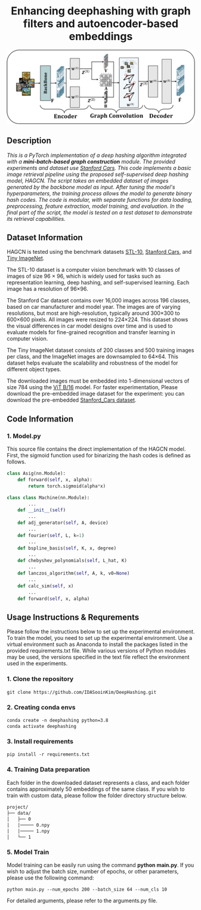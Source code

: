 <div align="center">

# Enhancing deephashing with graph filters and autoencoder-based embeddings

![poster](./images/arch.png)
<div align="left">

## Description

*This is a PyTorch implementation of a deep hashing algorithm integrated with a __mini-batch-based graph construction__ module. The provided experiments and dataset use [Stanford Cars](https://ai.stanford.edu/~jkrause/cars/car_dataset.html).
This code implements a basic image retrieval pipeline using the proposed self-supervised deep hashing model, HAGCN. The script takes an embedded dataset of images generated by the backbone model as input. After tuning the model's hyperparameters, the training process allows the model to generate binary hash codes. The code is modular, with separate functions for data loading, preprocessing, feature extraction, model training, and evaluation. In the final part of the script, the model is tested on a test dataset to demonstrate its retrieval capabilities.*

## Dataset Information

HAGCN is tested using the benchmark datasets [STL-10](https://cs.stanford.edu/~acoates/stl10/), [Stanford Cars](https://ai.stanford.edu/~jkrause/cars/car_dataset.html), and [Tiny ImageNet](https://www.kaggle.com/c/tiny-imagenet). 

The STL-10 dataset is a computer vision benchmark with 10 classes of images of size 96 × 96, which is widely used for tasks such as representation learning, deep hashing, and self-supervised learning.
Each image has a resolution of 96×96. 

The Stanford Car dataset contains over 16,000 images across 196 classes, based on car manufacturer and model year. 
The images are of varying resolutions, but most are high-resolution, typically around 300×300 to 600×600 pixels. All images were resized to 224×224. This dataset shows the visual differences in car model designs over time and is used to evaluate models for fine-grained recognition and transfer learning in computer vision. 

The Tiny ImageNet dataset consists of 200 classes and 500 training images per class, and the ImageNet images are downsampled to 64×64. This dataset helps evaluate the scalability and robustness of the model for different object types.

The downloaded images must be embedded into 1-dimensional vectors of size 784 using the [ViT B/16](https://docs.pytorch.org/vision/main/models/generated/torchvision.models.vit_b_16.html) model.
For faster experimentation, Please download the pre-embedded image dataset for the experiment:  you can download the pre-embedded [Stanford_Cars dataset](https://drive.google.com/file/d/1s39IUmYMnvvwMu1eotckh3HF6Mr1QvUt/view?usp=drive_link).

## Code Information
### 1. Model.py

This source file contains the direct implementation of the HAGCN model.
First, the sigmoid function used for binarizing the hash codes is defined as follows.

```python 
class Asig(nn.Module):
    def forward(self, x, alpha):
        return torch.sigmoid(alpha*x)
```

```python
class class Machine(nn.Module):
        ...
    def __init__(self)
        ...
    def adj_generator(self, A, device)
        ...
    def fourier(self, L, k=1)
        ...
    def bspline_basis(self, K, x, degree)
        ...
    def chebyshev_polynomials(self, L_hat, K)
        ...
    def lanczos_algorithm(self, A, k, v0=None)
        ...
    def calc_sim(self, x)
        ...
    def forward(self, x, alpha)
```


## Usage Instructions & Requrements
Please follow the instructions below to set up the experimental environment.
To train the model, you need to set up the experimental environment. Use a virtual environment such as Anaconda to install the packages listed in the provided requirements.txt file. While various versions of Python modules may be used, the versions specified in the text file reflect the environment used in the experiments.

### 1. Clone the repository

```{shell}
git clone https://github.com/IDASooinKim/DeepHashing.git
```

### 2. Creating conda envs

```{shell}
conda create -n deephashing python=3.8
conda activate deephashing
```

### 3. Install requirements 

```{shell}
pip install -r requirements.txt
```

### 4. Training Data preparation

Each folder in the downloaded dataset represents a class, and each folder contains approximately 50 embeddings of the same class. If you wish to train with custom data, please follow the folder directory structure below.

```
project/
├── data/
│   ├── 0
|   |───── 0.npy
|   |───── 1.npy
│   └── 1
```

### 5. Model Train

Model training can be easily run using the command __python main.py__.
If you wish to adjust the batch size, number of epochs, or other parameters, please use the following command:

```{shell}
python main.py --num_epochs 200 --batch_size 64 --num_cls 10 
```

For detailed arguments, please refer to the arguments.py file.

